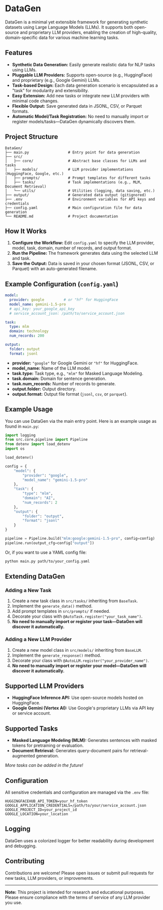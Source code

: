 # DataGen

DataGen is a minimal yet extensible framework for generating synthetic datasets using Large Language Models (LLMs). It supports both open-source and proprietary LLM providers, enabling the creation of high-quality, domain-specific data for various machine learning tasks.

## Features

- **Synthetic Data Generation:** Easily generate realistic data for NLP tasks using LLMs.
- **Pluggable LLM Providers:** Supports open-source (e.g., HuggingFace) and proprietary (e.g., Google Gemini) LLMs.
- **Task-based Design:** Each data generation scenario is encapsulated as a "task" for modularity and extensibility.
- **Easy Extension:** Add new tasks or integrate new LLM providers with minimal code changes.
- **Flexible Output:** Save generated data in JSONL, CSV, or Parquet formats.
- **Automatic Model/Task Registration:** No need to manually import or register models/tasks—DataGen dynamically discovers them.

## Project Structure

```
DataGen/
├── main.py                  # Entry point for data generation
├── src/
│   ├── core/                # Abstract base classes for LLMs and tasks
│   ├── models/              # LLM provider implementations (HuggingFace, Google, etc.)
│   ├── prompts/             # Prompt templates for different tasks
│   ├── tasks/               # Task implementations (e.g., MLM, Document Retrieval)
│   └── utils/               # Utilities (logging, data saving, etc.)
├── output/                  # Generated data output (gitignored)
├── .env                     # Environment variables for API keys and credentials
├── config.yaml              # Main configuration file for data generation
└── README.md                # Project documentation
```

## How It Works

1. **Configure the Workflow:** Edit `config.yaml` to specify the LLM provider, model, task, domain, number of records, and output format.
2. **Run the Pipeline:** The framework generates data using the selected LLM and task.
3. **Save the Output:** Data is saved in your chosen format (JSONL, CSV, or Parquet) with an auto-generated filename.

## Example Configuration (`config.yaml`)

```yaml
model:
  provider: google         # or "hf" for HuggingFace
  model_name: gemini-1.5-pro
  # api_key: your_google_api_key
  # service_account_json: /path/to/service_account.json

task:
  type: mlm
  domain: technology
  num_records: 200

output:
  folder: output
  format: jsonl
```

- **provider:** `"google"` for Google Gemini or `"hf"` for HuggingFace.
- **model_name:** Name of the LLM model.
- **task.type:** Task type, e.g., `"mlm"` for Masked Language Modeling.
- **task.domain:** Domain for sentence generation.
- **task.num_records:** Number of records to generate.
- **output.folder:** Output directory.
- **output.format:** Output file format (`jsonl`, `csv`, or `parquet`).

## Example Usage

You can use DataGen via the main entry point. Here is an example usage as found in `main.py`:

```python
import logging
from src.core.pipeline import Pipeline
from dotenv import load_dotenv
import os

load_dotenv()

config = {
    "model": {
        "provider": "google",
        "model_name": "gemini-1.5-pro"
    },
    "task": {
        "type": "mlm",
        "domain": "AI",
        "num_records": 2
    },
    "output": {
        "folder": "output",
        "format": "jsonl"
    }
}

pipeline = Pipeline.build("mlm:google:gemini-1.5-pro", config=config)
pipeline.run(output_cfg=config["output"])
```

Or, if you want to use a YAML config file:

```bash
python main.py path/to/your_config.yaml
```

## Extending DataGen

### Adding a New Task

1. Create a new task class in `src/tasks/` inheriting from `BaseTask`.
2. Implement the `generate_data()` method.
3. Add prompt templates in `src/prompts/` if needed.
4. Decorate your class with `@AutoTask.register("your_task_name")`.
5. **No need to manually import or register your task—DataGen will discover it automatically.**

### Adding a New LLM Provider

1. Create a new model class in `src/models/` inheriting from `BaseLLM`.
2. Implement the `generate_response()` method.
3. Decorate your class with `@AutoLLM.register("your_provider_name")`.
4. **No need to manually import or register your model—DataGen will discover it automatically.**

## Supported LLM Providers

- **HuggingFace Inference API:** Use open-source models hosted on HuggingFace.
- **Google Gemini (Vertex AI):** Use Google's proprietary LLMs via API key or service account.

## Supported Tasks

- **Masked Language Modeling (MLM):** Generates sentences with masked tokens for pretraining or evaluation.
- **Document Retrieval:** Generates query-document pairs for retrieval-augmented generation.

_More tasks can be added in the future!_

## Configuration

All sensitive credentials and configuration are managed via the `.env` file:

```
HUGGINGFACEHUB_API_TOKEN=your_hf_token
GOOGLE_APPLICATION_CREDENTIALS=/path/to/your/service_account.json
GOOGLE_PROJECT_ID=your_project_id
GOOGLE_LOCATION=your_location
```

## Logging

DataGen uses a colorized logger for better readability during development and debugging.

## Contributing

Contributions are welcome! Please open issues or submit pull requests for new tasks, LLM providers, or improvements.

---

**Note:** This project is intended for research and educational purposes. Please ensure compliance with the terms of service of any LLM provider you use.
